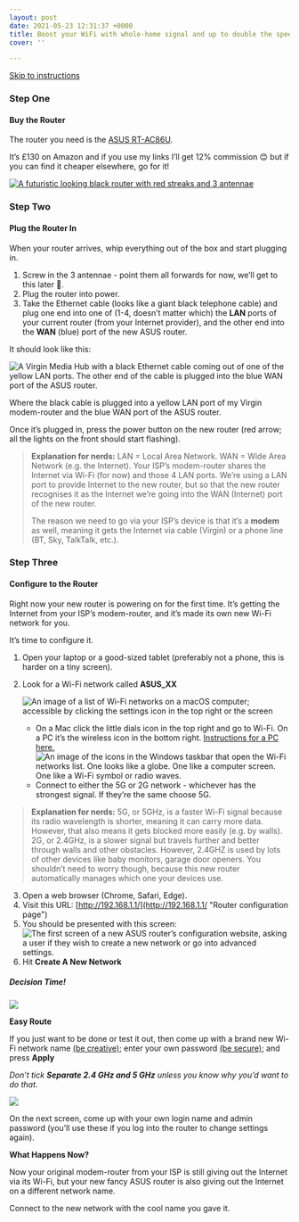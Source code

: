 ```yaml
---
layout: post
date: 2021-05-23 12:31:37 +0000
title: Boost your WiFi with whole-home signal and up to double the speed
cover: ''

---
```

[Skip to instructions](#step-one "Skip to instructions")

### Step One

#### Buy the Router

The router you need is the [ASUS RT-AC86U](https://www.amazon.co.uk/gp/product/B075WFL15D/ref=as_li_tl?ie=UTF8&camp=1634&creative=6738&creativeASIN=B075WFL15D&linkCode=as2&tag=jevawin-21&linkId=d40a3435a8145e383ae0899dfbc8d28e "ASUS RT-AC86U Router on Amazon").

It’s £130 on Amazon and if you use my links I’ll get 12% commission 😊 but if you can find it cheaper elsewhere, go for it!

[![A futuristic looking black router with red streaks and 3 antennae](/assets/images/uploads/f465eb91-f9b9-491f-815f-21b533719075.jpeg "ASUS RT-AC86U router")](https://www.amazon.co.uk/gp/product/B075WFL15D/ref=as_li_tl?ie=UTF8&camp=1634&creative=6738&creativeASIN=B075WFL15D&linkCode=as2&tag=jevawin-21&linkId=d40a3435a8145e383ae0899dfbc8d28e "ASUS RT-AC86U router")

### Step Two

#### Plug the Router In

When your router arrives, whip everything out of the box and start plugging in.

1. Screw in the 3 antennae - point them all forwards for now, we’ll get to this later 🙂.
2. Plug the router into power.
3. Take the Ethernet cable (looks like a giant black telephone cable) and plug one end into one of (1-4, doesn’t matter which) the **LAN** ports of your current router (from your Internet provider), and the other end into the **WAN** (blue) port of the new ASUS router.

It should look like this:

![A Virgin Media Hub with a black Ethernet cable coming out of one of the yellow LAN ports. The other end of the cable is plugged into the blue WAN port of the ASUS router.](/assets/images/uploads/img_0567.jpeg "Connecting the ASUS router")

Where the black cable is plugged into a yellow LAN port of my Virgin modem-router and the blue WAN port of the ASUS router.

Once it’s plugged in, press the power button on the new router (red arrow; all the lights on the front should start flashing).

> **Explanation for nerds:** LAN = Local Area Network. WAN = Wide Area Network (e.g. the Internet). Your ISP’s modem-router shares the Internet via Wi-Fi (for now) and those 4 LAN ports. We’re using a LAN port to provide Internet to the new router, but so that the new router recognises it as the Internet we’re going into the WAN (Internet) port of the new router.
>
> The reason we need to go via your ISP’s device is that it’s a **modem** as well, meaning it gets the Internet via cable (Virgin) or a phone line (BT, Sky, TalkTalk, etc.).

### Step Three

#### Configure to the Router

Right now your new router is powering on for the first time. It’s getting the Internet from your ISP’s modem-router, and it’s made its own new Wi-Fi network for you.

It’s time to configure it.

1. Open your laptop or a good-sized tablet (preferably not a phone, this is harder on a tiny screen).
2. Look for a Wi-Fi network called **ASUS_XX**

   ![An image of a list of Wi-Fi networks on a macOS computer; accessible by clicking the settings icon in the top right or the screen](/assets/images/uploads/screenshot-2021-05-23-at-10-59-51.png "macOS Wi-Fi list")
   * On a Mac click the little dials icon in the top right and go to Wi-Fi. On a PC it’s the wireless icon in the bottom right. [Instructions for a PC here.](https://support.microsoft.com/en-us/windows/connect-to-a-wi-fi-network-in-windows-10-1f881677-b569-0cd5-010d-e3cd3579d263 "How to connect to WiFi in Windows 10")![An image of the icons in the Windows taskbar that open the Wi-Fi networks list. One looks like a globe. One like a computer screen. One like a Wi-Fi symbol or radio waves.](/assets/images/uploads/6ef6a0c7-ad00-42e3-b803-6f68c062adc5.png "Windows Wi-Fi")
   * Connect to either the 5G or 2G network - whichever has the strongest signal. If they’re the same choose 5G.

> **Explanation for nerds:** 5G, or 5GHz, is a faster Wi-Fi signal because its radio wavelength is shorter, meaning it can carry more data. However, that also means it gets blocked more easily (e.g. by walls). 2G, or 2.4GHz, is a slower signal but travels further and better through walls and other obstacles. However, 2.4GHZ is used by lots of other devices like baby monitors, garage door openers. You shouldn’t need to worry though, because this new router automatically manages which one your devices use.

3. Open a web browser (Chrome, Safari, Edge).
4. Visit this URL: [http://192.168.1.1/](http://192.168.1.1/ "Router configuration page")
5. You should be presented with this screen: ![The first screen of a new ASUS router’s configuration website, asking a user if they wish to create a new network or go into advanced settings.](/assets/images/uploads/screenshot-2021-05-23-at-11-01-07.png "ASUS router welcome screen")
6. Hit **Create A New Network**

##### Decision Time!

![](/assets/images/uploads/screenshot-2021-05-23-at-11-02-47.png)

**Easy Route**

If you just want to be done or test it out, then come up with a brand new Wi-Fi network name [(be creative)](https://www.google.co.uk/search?q=funny+wifi+names&source=lmns&bih=803&biw=1261&client=safari&hl=en-GB&sa=X&ved=2ahUKEwj8-qSOoIDxAhVC0RoKHUeQBGYQ_AUoAHoECAEQAA "Funny Wi-Fi names"); enter your own password [(be secure)](https://www.lastpass.com/password-generator "Free strong password generator from LastPass"); and press **Apply**

_Don’t tick **Separate 2.4 GHz and 5 GHz** unless you know why you’d want to do that_.

![](/assets/images/uploads/screenshot-2021-05-23-at-11-03-00.png)

On the next screen, come up with your own login name and admin password (you’ll use these if you log into the router to change settings again). 

**What Happens Now?**

Now your original modem-router from your ISP is still giving out the Internet via its Wi-Fi, but your new fancy ASUS router is also giving out the Internet on a different network name.

Connect to the new network with the cool name you gave it.